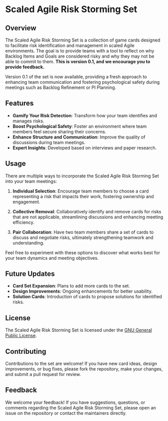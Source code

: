 # Scaled Agile Risk Storming Set

## Overview
The Scaled Agile Risk Storming Set is a collection of game cards designed to facilitate risk identification and management in scaled Agile environments. The goal is to provide teams with a tool to reflect on why Backlog Items and Goals are considered risky and why they may not be able to commit to them. **This is version 0.1, and we encourage you to provide feedback.**

Version 0.1 of the set is now available, providing a fresh approach to enhancing team communication and fostering psychological safety during meetings such as Backlog Refinement or PI Planning.

## Features
- **Gamify Your Risk Detection**: Transform how your team identifies and manages risks.
- **Boost Psychological Safety**: Foster an environment where team members feel secure sharing their concerns.
- **Enhance Structure and Communication**: Improve the quality of discussions during team meetings.
- **Expert Insights**: Developed based on interviews and paper research.

## Usage
There are multiple ways to incorporate the Scaled Agile Risk Storming Set into your team meetings:

1. **Individual Selection**: Encourage team members to choose a card representing a risk that impacts their work, fostering ownership and engagement.
  
2. **Collective Removal**: Collaboratively identify and remove cards for risks that are not applicable, streamlining discussions and enhancing meeting efficiency.

3. **Pair Collaboration**: Have two team members share a set of cards to discuss and negotiate risks, ultimately strengthening teamwork and understanding.

Feel free to experiment with these options to discover what works best for your team dynamics and meeting objectives.

## Future Updates
- **Card Set Expansion**: Plans to add more cards to the set.
- **Design Improvements**: Ongoing enhancements for better usability.
- **Solution Cards**: Introduction of cards to propose solutions for identified risks.

## License
The Scaled Agile Risk Storming Set is licensed under the [GNU General Public License](https://www.gnu.org/licenses/gpl-3.0.html).

## Contributing
Contributions to the set are welcome! If you have new card ideas, design improvements, or bug fixes, please fork the repository, make your changes, and submit a pull request for review.

## Feedback
We welcome your feedback! If you have suggestions, questions, or comments regarding the Scaled Agile Risk Storming Set, please open an issue on the repository or contact the maintainers directly.
